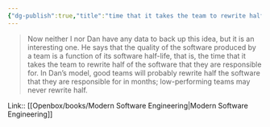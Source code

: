 ```yaml
---
{"dg-publish":true,"title":"time that it takes the team to rewrite half of the software","tags":["quotes"],"date":"2023-09-12T08:02:55+03:00","modified_at":"2023-10-27T22:34:00+04:00","alias":"time that it takes the team to rewrite half of the software","dg-path":"/quotes/202309120802.md","permalink":"/quotes/202309120802/","dgPassFrontmatter":true}
---
```



> Now neither I nor Dan have any data to back up this idea, but it is an interesting one. He says that the quality of the software produced by a team is a function of its software half-life, that is, the time that it takes the team to rewrite half of the software that they are responsible for. In Dan’s model, good teams will probably rewrite half the software that they are responsible for in months; low-performing teams may never rewrite half.

Link:: [[Openbox/books/Modern Software Engineering\|Modern Software Engineering]]
